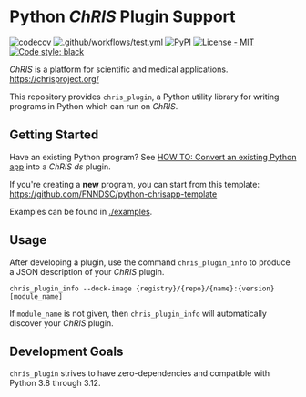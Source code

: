 # Python _ChRIS_ Plugin Support

[![codecov](https://codecov.io/gh/FNNDSC/chris_plugin/branch/master/graph/badge.svg?token=TG3CEHU2H4)](https://codecov.io/gh/FNNDSC/chris_plugin)
[![.github/workflows/test.yml](https://github.com/FNNDSC/chris_plugin/actions/workflows/test.yml/badge.svg)](https://github.com/FNNDSC/chris_plugin/actions/workflows/test.yml)
[![PyPI](https://img.shields.io/pypi/v/chris_plugin)](https://pypi.org/project/chris_plugin/)
[![License - MIT](https://img.shields.io/pypi/l/chris_plugin)](https://github.com/FNNDSC/chris_plugin/blob/master/LICENSE)
[![Code style: black](https://img.shields.io/badge/code%20style-black-000000.svg)](https://github.com/psf/black)

_ChRIS_ is a platform for scientific and medical applications.
https://chrisproject.org/

This repository provides `chris_plugin`, a Python utility library
for writing programs in Python which can run on _ChRIS_.

## Getting Started

Have an existing Python program? See
[HOW TO: Convert an existing Python app](https://github.com/FNNDSC/chris_plugin/wiki/HOW-TO:-Convert-an-existing-Python-app)
into a _ChRIS_ _ds_ plugin.

If you're creating a **new** program,
you can start from this template:
https://github.com/FNNDSC/python-chrisapp-template

Examples can be found in [./examples](./examples).

## Usage

After developing a plugin, use the command `chris_plugin_info`
to produce a JSON description of your *ChRIS* plugin.

```shell
chris_plugin_info --dock-image {registry}/{repo}/{name}:{version} [module_name]
```

If `module_name` is not given, then `chris_plugin_info`
will automatically discover your *ChRIS* plugin.

## Development Goals

`chris_plugin` strives to have zero-dependencies and compatible with Python 3.8 through 3.12.

